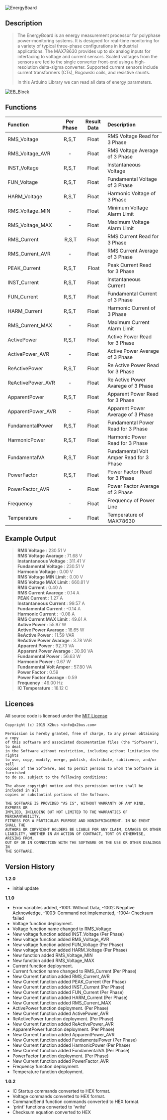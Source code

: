 ![EnergyBoard](https://github.com/x2bus/EnergyBoard/blob/master/extras/Energy_Board_Logo.png?raw=true)

## Description
> The EnergyBoard is an energy measurement processor for polyphase power-monitoring 
systems. It is designed for real-time monitoring for a variety of typical three-phase 
configurations in industrial applications. The MAX78630 provides up to six analog 
inputs for interfacing to voltage and current sensors. Scaled voltages from the 
sensors are fed to the single converter front-end using a high-resolution delta-sigma 
converter. Supported current sensors include current transformers (CTs), Rogowski 
coils, and resistive shunts.  
>
> In this Arduino Library we can read all data of energy parameters.

![EB_Block](https://github.com/x2bus/EnergyBoard/blob/master/extras/EnergyBoard_Blok.jpg?raw=true)

## Functions
|Function|Per Phase|Result Data|Description|
|:--------|:---------:|:-----------:|:-----------|
| RMS_Voltage | R,S,T | Float | RMS Voltage Read for 3 Phase |
| RMS_Voltage_AVR | - | Float | RMS Voltage Average of 3 Phase |
| INST_Voltage | R,S,T | Float | Instantaneous Voltage |
| FUN_Voltage | R,S,T | Float | Fundamental Voltage of 3 Phase |
| HARM_Voltage | R,S,T | Float | Harmonic Voltage of 3 Phase |
| RMS_Voltage_MIN | - | Float | Minimum Voltage Alarm Limit |
| RMS_Voltage_MAX | - | Float | Maximum Voltage Alarm Limit |
| RMS_Current | R,S,T | Float | RMS Current Read for 3 Phase |
| RMS_Current_AVR | - | Float | RMS Current Average of 3 Phase |
| PEAK_Current | R,S,T | Float | Peak Current Read for 3 Phase |
| INST_Current | R,S,T | Float | Instantaneous Current |
| FUN_Current | R,S,T | Float | Fundamental Current of 3 Phase |
| HARM_Current | R,S,T | Float | Harmonic Current of 3 Phase |
| RMS_Current_MAX | - | Float | Maximum Current Alarm Limit |
| ActivePower | R,S,T | Float | Active Power Read for 3 Phase |
| ActivePower_AVR | - | Float | Active Power Average of 3 Phase |
| ReActivePower | R,S,T | Float | Re Active Power Read for 3 Phase |
| ReActivePower_AVR | - | Float | Re Active Power Avarege of 3 Phase |
| ApparentPower | R,S,T | Float | Apparent Power Read for 3 Phase |
| ApparentPower_AVR | - | Float | Apparent Power Average of 3 Phase |
| FundamentalPower | R,S,T | Float | Fundamental Power Read for 3 Phase |
| HarmonicPower | R,S,T | Float | Harmonic Power Read for 3 Phase |
| FundamentalVA | R,S,T | Float | Fundamental Volt Amper Read for 3 Phase |
| PowerFactor | R,S,T | Float | Power Factor Read for 3 Phase |
| PowerFactor_AVR | - | Float | Power Factor Average of 3 Phase |
| Frequency | - | Float | Frequency of Power Line |
| Temperature | - | Float | Temperature of MAX78630 |


## Example Output

> **RMS Voltage** : 230.51 V  
> **RMS Voltage Avarage** : 71.68 V  
> **Instantaneous Voltage** : 311.41 V  
> **Fundamental Voltage** : 230.51 V  
> **Harmonic Voltage** : 0.00 V  
> **RMS Voltage MIN Limit** : 0.00 V  
> **RMS Voltage MAX Limit** : 660.81 V  
> **RMS Current** : 0.40 A  
> **RMS Current Avarege** : 0.14 A  
> **PEAK Current** : 1.27 A  
> **Instantaneous Current** : 99.57 A  
> **Fundamental Current** : -0.14 A  
> **Harmonic Current** : -0.08 A  
> **RMS Current MAX Limit** : 49.61 A  
> **Active Power** : 55.97 W  
> **Active Power Avarage** : 18.65 W  
> **ReActive Power** : 11.59 VAR  
> **ReActive Power Avarage** : 3.78 VAR  
> **Apparent Power** : 92.73 VA  
> **Apparent Power Avarage** : 30.90 VA  
> **Fundamental Power** : 56.63 W  
> **Harmonic Power** : 0.67 W  
> **Fundamental Volt Amper** : 57.80 VA  
> **Power Factor** : 0.59   
> **Power Factor Avarage** : 0.59   
> **Frequency** : 49.00 Hz  
> **IC Temperature** : 18.12 C  

## Licences

All source code is licensed under the [MIT License](http://opensource.org/licenses/MIT)

	Copyright (c) 2015 X2bus <info@x2bus.com>
	 
	Permission is hereby granted, free of charge, to any person obtaining a copy
	of this software and associated documentation files (the "Software"), to deal
	in the Software without restriction, including without limitation the rights
	to use, copy, modify, merge, publish, distribute, sublicense, and/or sell
	copies of the Software, and to permit persons to whom the Software is furnished
	to do so, subject to the following conditions:
	 
	The above copyright notice and this permission notice shall be included in all
	copies or substantial portions of the Software.
	 
	THE SOFTWARE IS PROVIDED "AS IS", WITHOUT WARRANTY OF ANY KIND, EXPRESS OR
	IMPLIED, INCLUDING BUT NOT LIMITED TO THE WARRANTIES OF MERCHANTABILITY,
	FITNESS FOR A PARTICULAR PURPOSE AND NONINFRINGEMENT. IN NO EVENT SHALL THE
	AUTHORS OR COPYRIGHT HOLDERS BE LIABLE FOR ANY CLAIM, DAMAGES OR OTHER
	LIABILITY, WHETHER IN AN ACTION OF CONTRACT, TORT OR OTHERWISE, ARISING FROM,
	OUT OF OR IN CONNECTION WITH THE SOFTWARE OR THE USE OR OTHER DEALINGS IN
	THE SOFTWARE.

## Version History
**1.2.0**
* initial update

**1.1.0**
* Error variables added, -1001: Without Data, -1002: Negative Acknowledge, -1003: Command not implemented, -1004: Checksum failed
* Voltage function deployment.
* Voltage function name changed to RMS_Voltage
* New voltage function added INST_Voltage (Per Phase)
* New voltage function added RMS_Voltage_AVR
* New voltage function added FUN_Voltage (Per Phase)
* New voltage function added HARM_Voltage (Per Phase)
* New function added RMS_Voltage_MIN
* New function added RMS_Voltage_MAX
* Current function deployment.
* Current function name changed to RMS_Current (Per Phase)
* New Current function added RMS_Current_AVR
* New Current function added PEAK_Current (Per Phase)
* New Current function added INST_Current (Per Phase)
* New Current function added FUN_Current (Per Phase)
* New Current function added HARM_Current (Per Phase)
* New Current function added RMS_Current_MAX
* ActivePower function deployment. (Per Phase)
* New Current function added ActivePower_AVR
* ReActivePower function deployment. (Per Phase)
* New Current function added ReActivePower_AVR
* ApparentPower function deployment. (Per Phase)
* New Current function added ApparentPower_AVR
* New Current function added FundamentalPower (Per Phase)
* New Current function added HarmonicPower (Per Phase)
* New Current function added FundamentalVA (Per Phase)
* PowerFactor function deployment. (Per Phase)
* New Current function added PowerFactor_AVR
* Frequency function deployment.
* Temperature function deployment.

**1.0.2**  
* IC Startup commands converted to HEX format.
* Voltage commands converted to HEX format.
* CommandSend function commands converted to HEX format.
* 'print' functions converted to 'write'
* Checksum equation converted to HEX
